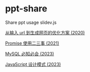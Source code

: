 # ppt-share

Share ppt usage slidev.js

[从输入 url 到生成网页的优化方案 (2020)](https://wsafight.github.io/ppt-share/performance-2020.html)

[Promise 使用二三事 (2021)](https://wsafight.github.io/ppt-share/promise-skills.html)

[MySQL 必知必会 (2023)](https://wsafight.github.io/ppt-share/mysql.html)

[JavaScript 设计模式 (2023)](https://wsafight.github.io/ppt-share/design-pattern.html)